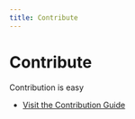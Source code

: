 ```yaml
---
title: Contribute
---
```


# Contribute
Contribution is easy
- [Visit the Contribution Guide](http://contribute.glportal.de)
